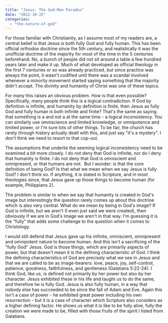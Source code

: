 ```yaml
---
title: "Jesus: The God-Man Paradox"
date: "2012-10-25"
categories: 
  - "the-nature-of-god"
---
```


For those familiar with Christianity, as I assume most of my readers are, a central belief is that Jesus is both fully God and fully human. This has been official orthodox doctrine since the 5th century, and realistically it was the unofficial doctrine of the majority for most of the time in the 5 centuries beforehand. No, a bunch of people did not sit around a table a few hundred years later and make it up. Much of what developed as official theology in the first 7 centuries or so was already practiced, but since practice was always the point, it wasn't codified until there was a scandal involved whenever a minority movement started saying something that the majority didn't accept. The divinity and humanity of Christ was one of these topics.<!--more-->

For many this raises an obvious problem. How is that even possible? Specifically, many people think this is a logical contradiction. If God by definition is infinite, and humanity by definition is finite, then Jesus as fully God and fully human is both infinite and finite? That's the same as saying that something is a and not a at the same time - a logical inconsistency. You can similarly use omniscience and limited knowledge, or omnipotence and limited power, or I'm sure lots of other things. To be fair, the church has rarely through history actually dealt with this, and just say "it's a mystery". I don't think we need to resort to that cop-out.

The assumptions that underlie the seeming logical inconsistency need to be examined a bit more closely. I do not deny that God is infinite, nor do I deny that humanity is finite. I do not deny that God is omniscient and omnipresent, or that humans are not.  But I wonder: is that the core definition of being God? Is that what we mean when we say Jesus is fully God? I don't think so. If anything, it is stated in Scripture, and in most theologies since, that Jesus gave up those things to become human (for example, Philippians 2).

The problem is similar to when we say that humanity is created in God's image but interestingly the question rarely comes up about this doctrine which is also very central. What do we mean by being in God's image? If God is infinite, but we aren't (I even just said we were created), then obviously if we are in God's image we aren't in that way. I'm guessing it is the "fully" that adds some challenge to the question when it comes to Christology.

I would still defend that Jesus gave up his infinite, omniscient, omnipresent and omnipotent nature to become human. And this isn't a sacrificing of the "fully God" Jesus. God is those things, which are primarily aspects of power, but that doesn't mean it is the defining characteristic of God. I think the defining characteristics of God are precisely what we see in Jesus and that we are called to be as image-bearers: love, peace, joy, self-control, patience, goodness, faithfulness, and gentleness (Galatians 5:22-24). I think God, like us, is defined not primarily by her power but also by her character. Jesus exhibited these in his life and taught us to do the same, and therefore he is fully God. Jesus is also fully human, in a way that nobody else has succeeded to be since the fall of Adam and Eve. Again this isn't a case of power - he exhibited great power including his own resurrection - but it is a case of character which Scripture also considers as a higher defining factor. He shows us what it is like to be fully alive, fully the creation we were made to be, filled with those fruits of the spirit I listed from Galatians.
